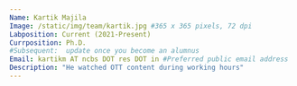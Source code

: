 ```yaml
---
Name: Kartik Majila
Image: /static/img/team/kartik.jpg #365 x 365 pixels, 72 dpi
Labposition: Current (2021-Present)
Currposition: Ph.D. 
#Subsequent:  update once you become an alumnus
Email: kartikm AT ncbs DOT res DOT in #Preferred public email address
Description: "He watched OTT content during working hours"
---
```

